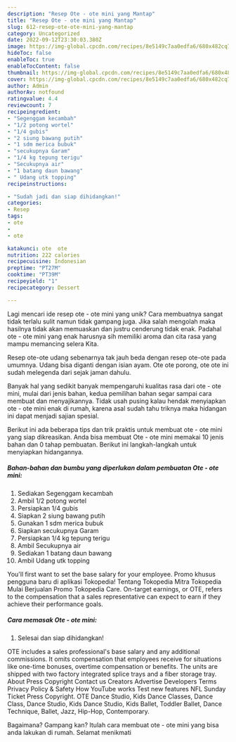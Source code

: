 ```yaml
---
description: "Resep Ote - ote mini yang Mantap"
title: "Resep Ote - ote mini yang Mantap"
slug: 612-resep-ote-ote-mini-yang-mantap
category: Uncategorized
date: 2022-09-12T23:30:03.380Z
image: https://img-global.cpcdn.com/recipes/8e5149c7aa0edfa6/680x482cq70/ote-ote-mini-foto-resep-utama.jpg
hideToc: false
enableToc: true
enableTocContent: false
thumbnail: https://img-global.cpcdn.com/recipes/8e5149c7aa0edfa6/680x482cq70/ote-ote-mini-foto-resep-utama.jpg
cover: https://img-global.cpcdn.com/recipes/8e5149c7aa0edfa6/680x482cq70/ote-ote-mini-foto-resep-utama.jpg
author: Admin
authorAv: notfound
ratingvalue: 4.4
reviewcount: 7
recipeingredient:
- "Segenggam kecambah"
- "1/2 potong wortel"
- "1/4 gubis"
- "2 siung bawang putih"
- "1 sdm merica bubuk"
- "secukupnya Garam"
- "1/4 kg tepung terigu"
- "Secukupnya air"
- "1 batang daun bawang"
- " Udang utk topping"
recipeinstructions:

- "Sudah jadi dan siap dihidangkan!"
categories:
- Resep
tags:
- ote
- 
- ote

katakunci: ote  ote 
nutrition: 222 calories
recipecuisine: Indonesian
preptime: "PT27M"
cooktime: "PT39M"
recipeyield: "1"
recipecategory: Dessert

---
```





Lagi mencari ide resep ote - ote mini yang unik? Cara membuatnya sangat tidak terlalu sulit namun tidak gampang juga. Jika salah mengolah maka hasilnya tidak akan memuaskan dan justru cenderung tidak enak. Padahal ote - ote mini yang enak harusnya sih memiliki aroma dan cita rasa yang mampu memancing selera Kita.





Resep ote-ote udang sebenarnya tak jauh beda dengan resep ote-ote pada umumnya. Udang bisa diganti dengan isian ayam. Ote ote porong, ote ote ini sudah melegenda dari sejak jaman dahulu.

Banyak hal yang sedikit banyak mempengaruhi kualitas rasa dari ote - ote mini, mulai dari jenis bahan, kedua pemilihan bahan segar sampai cara membuat dan menyajikannya. Tidak usah pusing kalau hendak menyiapkan ote - ote mini enak di rumah, karena asal sudah tahu triknya maka hidangan ini dapat menjadi sajian spesial.






Berikut ini ada beberapa tips dan trik praktis untuk membuat ote - ote mini yang siap dikreasikan. Anda bisa membuat Ote - ote mini memakai 10 jenis bahan dan 0 tahap pembuatan. Berikut ini langkah-langkah untuk menyiapkan hidangannya.

<!--inarticleads1-->

##### Bahan-bahan dan bumbu yang diperlukan dalam pembuatan Ote - ote mini:

1. Sediakan Segenggam kecambah
1. Ambil 1/2 potong wortel
1. Persiapkan 1/4 gubis
1. Siapkan 2 siung bawang putih
1. Gunakan 1 sdm merica bubuk
1. Siapkan secukupnya Garam
1. Persiapkan 1/4 kg tepung terigu
1. Ambil Secukupnya air
1. Sediakan 1 batang daun bawang
1. Ambil  Udang utk topping


You&#39;ll first want to set the base salary for your employee. Promo khusus pengguna baru di aplikasi Tokopedia! Tentang Tokopedia Mitra Tokopedia Mulai Berjualan Promo Tokopedia Care. On-target earnings, or OTE, refers to the compensation that a sales representative can expect to earn if they achieve their performance goals. 

<!--inarticleads2-->

##### Cara memasak Ote - ote mini:


1. Selesai dan siap dihidangkan!

OTE includes a sales professional&#39;s base salary and any additional commissions. It omits compensation that employees receive for situations like one-time bonuses, overtime compensation or benefits. The units are shipped with two factory integrated splice trays and a fiber storage tray. About Press Copyright Contact us Creators Advertise Developers Terms Privacy Policy &amp; Safety How YouTube works Test new features NFL Sunday Ticket Press Copyright. OTE Dance Studio, Kids Dance Classes, Dance Class, Dance Studio, Kids Dance Studio, Kids Ballet, Toddler Ballet, Dance Technique, Ballet, Jazz, Hip-Hop, Contemporary. 

Bagaimana? Gampang kan? Itulah cara membuat ote - ote mini yang bisa anda lakukan di rumah. Selamat menikmati
